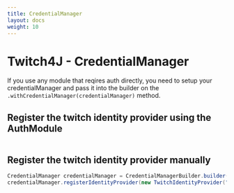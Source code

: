 ```yaml
---
title: CredentialManager
layout: docs
weight: 10
---
```


# Twitch4J - CredentialManager

If you use any module that reqires auth directly, you need to setup your credentialManager and pass it into the builder on the `.withCredentialManager(credentialManager)` method.

## Register the twitch identity provider using the AuthModule

```java

```

## Register the twitch identity provider manually

```java
CredentialManager credentialManager = CredentialManagerBuilder.builder().build();
credentialManager.registerIdentityProvider(new TwitchIdentityProvider("jzkbprff40iqj646a697cyrvl0zt2m6", "**SECRET**", ""));
```
